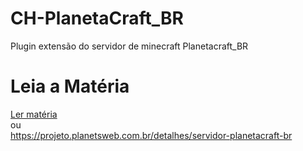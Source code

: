 # CH-PlanetaCraft_BR
Plugin extensão do servidor de minecraft Planetacraft_BR

# Leia a Matéria
<a href="https://projeto.planetsweb.com.br/detalhes/servidor-planetacraft-br">Ler matéria</a>
<br>ou<br>
<a href="https://projeto.planetsweb.com.br/detalhes/servidor-planetacraft-br">https://projeto.planetsweb.com.br/detalhes/servidor-planetacraft-br</a>

